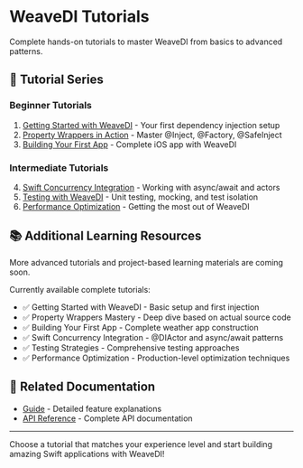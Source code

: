 # WeaveDI Tutorials

Complete hands-on tutorials to master WeaveDI from basics to advanced patterns.

## 🎯 Tutorial Series

### Beginner Tutorials
1. [Getting Started with WeaveDI](/tutorial/gettingStarted) - Your first dependency injection setup
2. [Property Wrappers in Action](/tutorial/propertyWrappers) - Master @Inject, @Factory, @SafeInject
3. [Building Your First App](/tutorial/firstApp) - Complete iOS app with WeaveDI

### Intermediate Tutorials
4. [Swift Concurrency Integration](/tutorial/concurrencyIntegration) - Working with async/await and actors
5. [Testing with WeaveDI](/tutorial/testing) - Unit testing, mocking, and test isolation
6. [Performance Optimization](/tutorial/performanceOptimization) - Getting the most out of WeaveDI

## 📚 Additional Learning Resources

More advanced tutorials and project-based learning materials are coming soon.

Currently available complete tutorials:
- ✅ Getting Started with WeaveDI - Basic setup and first injection
- ✅ Property Wrappers Mastery - Deep dive based on actual source code
- ✅ Building Your First App - Complete weather app construction
- ✅ Swift Concurrency Integration - @DIActor and async/await patterns
- ✅ Testing Strategies - Comprehensive testing approaches
- ✅ Performance Optimization - Production-level optimization techniques

## 🔗 Related Documentation

- [Guide](/guide/quickStart) - Detailed feature explanations
- [API Reference](/api/coreApis) - Complete API documentation

---

Choose a tutorial that matches your experience level and start building amazing Swift applications with WeaveDI!